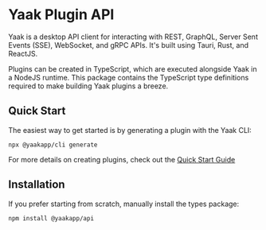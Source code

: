 # Yaak Plugin API

Yaak is a desktop API client for interacting with REST, GraphQL, Server Sent Events (SSE),
WebSocket, and gRPC APIs. It's built using Tauri, Rust, and ReactJS.

Plugins can be created in TypeScript, which are executed alongside Yaak in a NodeJS
runtime. This package contains the TypeScript type definitions required to make building
Yaak plugins a breeze.

## Quick Start

The easiest way to get started is by generating a plugin with the Yaak CLI:

```shell
npx @yaakapp/cli generate
```

For more details on creating plugins, check out
the [Quick Start Guide](https://feedback.yaak.app/help/articles/6911763-plugins-quick-start)

## Installation

If you prefer starting from scratch, manually install the types package:

```shell
npm install @yaakapp/api
```
